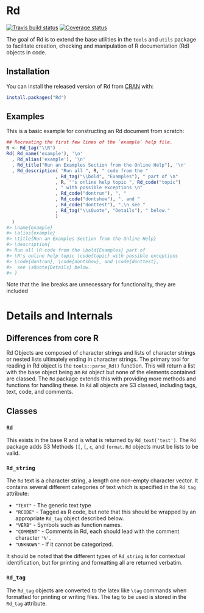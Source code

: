 
<!-- README.md is generated from README.Rmd. Please edit that file -->
Rd
==

[![Travis build status](https://travis-ci.org/RDocTaskForce/Rd.svg?branch=master)](https://travis-ci.org/RDocTaskForce/Rd) [![Coverage status](https://codecov.io/gh/RDocTaskForce/Rd/branch/master/graph/badge.svg)](https://codecov.io/github/RDocTaskForce/Rd?branch=master)

The goal of Rd is to extend the base utilities in the `tools` and `utils` package to facilitate creation, checking and manipulation of R documentation (Rd) objects in code.

Installation
------------

You can install the released version of Rd from [CRAN](https://CRAN.R-project.org) with:

``` r
install.packages("Rd")
```

Examples
--------

This is a basic example for constructing an Rd document from scratch:

``` r
## Recreating the first few lines of the `example` help file. 
R <- Rd_tag("\\R")
Rd( Rd_name('example'), '\n'
  , Rd_alias('example'), '\n'
  , Rd_title("Run an Examples Section from the Online Help"), '\n'
  , Rd_description( "Run all ", R, " code from the "
                  , Rd_tag("\\bold", "Examples"), " part of \n"    
                  , R, "'s online help topic ", Rd_code("topic")
                  , " with possible exceptions \n"
                  , Rd_code("dontrun"), ", "
                  , Rd_code("dontshow"), ", and "
                  , Rd_code("donttest"), ",\n see "
                  , Rd_tag("\\sQuote", "Details"), " below."
                  )
  )
#> \name{example}
#> \alias{example}
#> \title{Run an Examples Section from the Online Help}
#> \description{
#> Run all \R code from the \bold{Examples} part of 
#> \R's online help topic \code{topic} with possible exceptions 
#> \code{dontrun}, \code{dontshow}, and \code{donttest},
#>  see \sQuote{Details} below.
#> }
```

Note that the line breaks are unnecessary for functionality, they are included

Details and Internals
=====================

Differences from core R
-----------------------

Rd Objects are composed of character strings and lists of character strings or nested lists ultimately ending in character strings. The primary tool for reading in Rd object is the `tools::parse_Rd()` function. This will return a list with the base object being an `Rd` object but none of the elements contained are classed. The `Rd` package extends this with providing more methods and functions for handling these. In `Rd` all objects are S3 classed, including tags, text, code, and comments.

Classes
-------

### `Rd`

This exists in the base R and is what is returned by `Rd_text('test')`. The `Rd` package adds S3 Methods `[[`, `[`, `c`, and `format`. `Rd` objects must be lists to be valid.

### `Rd_string`

The `Rd` text is a character string, a length one non-empty character vector. It contains several different categories of text which is specified in the `Rd_tag` attribute:

-   `"TEXT"` - The generic text type
-   `"RCODE"` - Tagged as R code, but note that this should be wrapped by an appropriate `Rd_tag` object described below.
-   `"VERB"` - Symbols such as function names.
-   `"COMMENT"` - Comments in Rd, each should lead with the comment character `'%'`.
-   `"UNKNOWN"` - If it cannot be categorized.

It should be noted that the different types of `Rd_string` is for contextual identification, but for printing and formatting all are returned verbatim.

### `Rd_tag`

The `Rd_tag` objects are converted to the latex like `\tag` commands when formatted for printing or writing files. The tag to be used is stored in the `Rd_tag` attribute.
